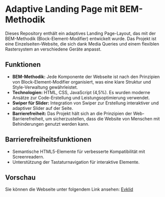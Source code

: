 # Adaptive Landing Page mit BEM-Methodik

Dieses Repository enthält ein adaptives Landing Page-Layout, das mit der BEM-Methodik (Block-Element-Modifier) entwickelt wurde. Das Projekt ist eine Einzelseiten-Website, die sich dank Media Queries und einem flexiblen Rastersystem an verschiedene Geräte anpasst.

## Funktionen

- **BEM-Methodik:** Jede Komponente der Webseite ist nach den Prinzipien von Block-Element-Modifier organisiert, was eine klare Struktur und Style-Verwaltung gewährleistet.
- **Technologien:** HTML, CSS, JavaScript (4,5%). Es wurden moderne Ansätze zur Code-Erstellung und Leistungsoptimierung verwendet.
- **Swiper für Slider:** Integration von Swiper zur Erstellung interaktiver und adaptiver Slider auf der Seite.
- **Barrierefreiheit:** Das Projekt hält sich an die Prinzipien der Web-Barrierefreiheit, um sicherzustellen, dass die Website von Menschen mit Behinderungen genutzt werden kann.

## Barrierefreiheitsfunktionen

- Semantische HTML5-Elemente für verbesserte Kompatibilität mit Screenreadern.
- Unterstützung der Tastaturnavigation für interaktive Elemente.

## Vorschau

Sie können die Webseite unter folgendem Link ansehen: [Evklid]([https://example.com](https://ya-aliina.github.io/evklid-page/))
